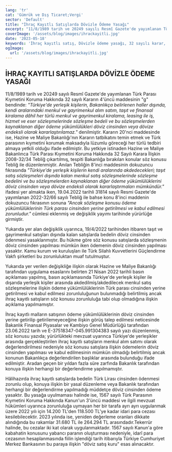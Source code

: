 ```yaml
---
lang: 'tr'
cat: 'Gümrük ve Dış Ticaret;Vergi'
sector: 'Default'
title: "İhraç Kayıtlı Satışlarda Dövizle Ödeme Yasağı"
excerpt: "11/8/1989 tarih ve 20249 sayılı Resmî Gazete'de yayımlanan Türk Parası Kıymetini Koruma Hakkında 32 sayılı Kararın 4'üncü maddesi"
coverImage: '/assets/blog/images/ihrackayitli.jpg'
date: '2023-05-18'
keywords: 'İhraç kayıtlı satış, Dövizle ödeme yasağı, 32 sayılı karar, Dözviz ile ödeme cezası'
ogImage:
  url: '/assets/blog/images/ihrackayitli.jpg'
---
```


## İHRAÇ KAYITLI SATIŞLARDA DÖVİZLE ÖDEME YASAĞI

11/8/1989 tarih ve 20249 sayılı Resmî Gazete'de yayımlanan Türk Parası Kıymetini Koruma Hakkında 32 sayılı Kararın 4'üncü maddesinin "g" bendinde: *"Türkiye'de yerleşik kişilerin, Bakanlıkça belirlenen haller dışında, kendi aralarındaki menkul ve gayrimenkul alım satım, taşıt ve finansal kiralama dâhil her türlü menkul ve gayrimenkul kiralama, leasing ile iş, hizmet ve eser sözleşmelerinde sözleşme bedeli ve bu sözleşmelerden kaynaklanan diğer ödeme yükümlülükleri döviz cinsinden veya dövize endeksli olarak kararlaştırılamaz."* denilmiştir. Kararın 20'nci maddesinde ise, Hazine ve Maliye Bakanlığı'nın Kararın tatbikatını temin etmek ve Türk parasının kıymetini korumak maksadıyla lüzumlu göreceği her türlü tedbiri almaya yetkili olduğu ifade edilmiştir. Bu yetkiye istinaden Hazine ve Maliye Bakanlınca Türk Parası Kıymetini Koruma Hakkında 32 Sayılı Karara İlişkin 2008-32/34 Tebliğ çıkartılmış, tespiti Bakanlığa bırakılan konular söz konusu Tebliğ ile düzenlenmiştir. Anılan Tebliğin 8'inci maddesinin dokuzuncu fıkrasında *"Türkiye'de yerleşik kişilerin kendi aralarında akdedecekleri; taşıt satış sözleşmeleri dışında kalan menkul satış sözleşmelerinde sözleşme bedelini ve bu sözleşmelerden kaynaklanan diğer ödeme yükümlülüklerini döviz cinsinden veya dövize endeksli olarak kararlaştırmaları mümkündür."* ifadesi yer almakta iken, 19.04.2022 tarihli 31814 sayılı Resmi Gazete'de yayımlanan 2022-32/66 sayılı Tebliğ ile bahse konu 8'inci maddenin dokuzuncu fıkrasının sonuna *"Ancak sözleşme konusu ödeme yükümlülüklerinin Türk parası cinsinden yerine getirilmesi ve kabul edilmesi zorunludur."* cümlesi eklenmiş ve değişiklik yayımı tarihinde yürürlüğe girmiştir.

Yukarıda yer alan değişiklik uyarınca, 19/4/2022 tarihinden itibaren taşıt ve gayrimenkul satışları dışında kalan satışlarda bedelin döviz cinsinden ödenmesi yasaklanmıştır. Bu hükme göre söz konusu satışlarda sözleşmenin döviz cinsinden yapılması mümkün iken ödemenin döviz cinsinden yapılması yasaktır. Kamu kurum ve kuruluşları ile Türk Silahlı Kuvvetlerini Güçlendirme Vakfı şirketleri bu zorunluluktan muaf tutulmuştur.

Yukarıda yer verilen değişikliğe ilişkin olarak Hazine ve Maliye Bakanlığı tarafından uygulama esaslarını belirten 21 Nisan 2022 tarihli basın açıklaması yapılmış, basın açıklamasında Türkiye'de yerleşik kişiler ile dışarıda yerleşik kişiler arasında akdedilmiş/akdedilecek menkul satış sözleşmelerine ilişkin ödeme yükümlülüklerinin Türk parası cinsinden yerine getirilmesi ve kabul edilmesi zorunluluğunun bulunmadığı belirtilmiş ancak ihraç kayıtlı satışların söz konusu zorunluluğa tabi olup olmadığına ilişkin açıklama yapılmamıştır.

İhraç kayıtlı malların satışının ödeme yükümlülüklerinin döviz cinsinden yerine getirilip getirilemeyeceğine ilişkin görüş talep edilmesi neticesinde Bakanlık Finansal Piyasalar ve Kambiyo Genel Müdürlüğü tarafından 23.06.2022 tarih ve E-37518347-045.991304383 sayılı yazı düzenlenmiş, söz konusu yazıda; yürürlükteki mevzuat uyarınca Türkiye'de yerleşikler arasında gerçekleştirilen ihraç kayıtlı satışların menkul alım satımı olarak değerlendirilmesi nedeniyle söz konusu satışlara ilişkin ödemelerin döviz cinsinden yapılması ve kabul edilmesinin mümkün olmadığı belirtilmiş ancak konunun Bakanlıkça değerlendirilen başlıklar arasında bulunduğu ifade edilmiştir. Aradan geçen bir yıldan fazla süre zarfında Bakanlık tarafından konuya ilişkin herhangi bir değerlendirme yapılmamıştır.

Hâlihazırda ihraç kayıtlı satışlarda bedelin Türk Lirası cinsinden ödenmesi zorunlu olup, konuya ilişkin bir yasal düzenleme veya Bakanlık tarafından herhangi bir değerlendirme yapılmadığı müddetçe döviz cinsinden ödeme yasaktır. Bu yasağa uyulmaması halinde ise, 1567 sayılı Türk Parasının Kıymetini Koruma Hakkında Kanun'un 3'üncü maddesi ve ilgili mevzuat hükümleri uyarınca zorunluluğa uymayan her bir tarafa ayrı ayrı uygulanmak üzere 2022 yılı için 14.200 TL'den 118.500 TL'ye kadar idari para cezası kesilebilecektir. 2023 yılında ise, yeniden değerleme oranları dikkate alındığında bu rakamlar 31.680 TL ile 264.294 TL arasındadır.Tekerrür halinde, bu cezalar iki kat olarak uygulanmaktadır. 1567 sayılı Kanun'a göre kabahatin konusunu yabancı paranın oluşturması nedeniyle, idarî para cezasının hesaplanmasında fiilin işlendiği tarih itibarıyla Türkiye Cumhuriyet Merkez Bankasının bu paraya ilişkin "döviz satış kuru" esas alınacaktır.